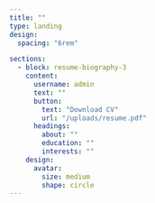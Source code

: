 ```yaml
---
title: ""
type: landing
design:
  spacing: "6rem"

sections:
  - block: resume-biography-3
    content:
      username: admin
      text: ""
      button:
        text: "Download CV"
        url: "/uploads/resume.pdf"
      headings:
        about: ""
        education: ""
        interests: ""
    design:
      avatar:
        size: medium
        shape: circle
---
```

